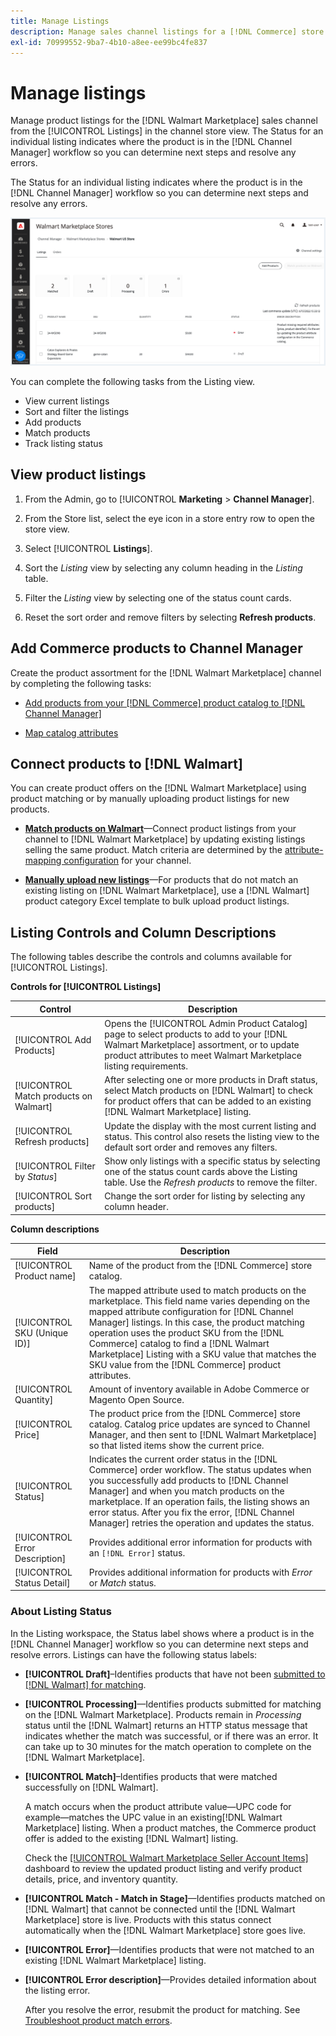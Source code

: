 ```yaml
---
title: Manage Listings
description: Manage sales channel listings for a [!DNL Commerce] store with Channel Manager for Adobe Commerce and Magento Open Source.
exl-id: 70999552-9ba7-4b10-a8ee-ee99bc4fe837
---
```

# Manage listings

Manage product listings for the [!DNL Walmart Marketplace] sales channel from the [!UICONTROL Listings] in the channel store view. The Status for an individual listing indicates where the product is in the [!DNL Channel Manager] workflow so you can determine next steps and resolve any errors.

The Status for an individual listing indicates where the product is in the [!DNL Channel Manager] workflow so you can determine next steps and resolve any errors.

![Listings page for a connected sales channel](assets/listings-dashboard-view.png)

You can complete the following tasks from the Listing view.

* View current listings
* Sort and filter the listings
* Add products
* Match products
* Track listing status

## View product listings

1. From the Admin, go to [!UICONTROL **Marketing** > **Channel Manager**].

1. From the Store list, select the eye icon in a store entry row to open the store view.

1. Select [!UICONTROL **Listings**].

1. Sort the *Listing* view by selecting any column heading in the *Listing* table.

1. Filter the *Listing* view by selecting one of the status count cards.

1. Reset the sort order and remove filters by selecting **Refresh products**.

## Add Commerce products to Channel Manager

Create the product assortment for the [!DNL Walmart Marketplace] channel by completing the following tasks:

* [Add products from your [!DNL Commerce] product catalog to [!DNL Channel Manager]](add-products-to-channel-store.md)

* [Map catalog attributes](map-catalog-attributes.md#configure-product-attribute-settings)

## Connect products to [!DNL Walmart]

You can create product offers on the [!DNL Walmart Marketplace] using product matching or by manually uploading product listings for new products.

* **[Match products on Walmart](connect-listings-to-marketplace.md)**—Connect product listings from your channel to [!DNL Walmart Marketplace] by updating existing listings selling the same product. Match criteria are determined by the [attribute-mapping configuration](map-catalog-attributes.md) for your channel.

* **[Manually upload new listings](connect-listings-to-marketplace.md#upload-new-product-listings)**—For products that do not match an existing listing on [!DNL Walmart Marketplace], use a [!DNL Walmart] product category Excel template to bulk upload product listings.

## Listing Controls and Column Descriptions

The following tables describe the controls and columns available for [!UICONTROL Listings].

**Controls for [!UICONTROL Listings]**

| **Control**                            | **Description**                                                                                                                                                                                              |
|----------------------------------------|--------------------------------------------------------------------------------------------------------------------------------------------------------------------------------------------------------------|
| [!UICONTROL Add Products]              | Opens the [!UICONTROL Admin Product Catalog] page to select products to add to your [!DNL Walmart Marketplace] assortment, or to update product attributes to meet Walmart Marketplace listing requirements. |
| [!UICONTROL Match products on Walmart] | After selecting one or more products in Draft status, select Match products on [!DNL Walmart] to check for product offers that can be added to an existing [!DNL Walmart Marketplace] listing.               |
| [!UICONTROL Refresh products]          | Update the display with the most current listing and status. This control also resets the listing view to the default sort order and removes any filters.                                                    |
| [!UICONTROL Filter by *Status*]        | Show only listings with a specific status by selecting one of the status count cards above the Listing table. Use the *Refresh products* to remove the filter.                                               |
| [!UICONTROL Sort products]             | Change the sort order for listing by selecting any column header.                                                                                                                                            |


**Column descriptions**

| **Field**                      | **Description**                                                                                                                                                                                                                                                                                                                                                                                                       |
|--------------------------------|-----------------------------------------------------------------------------------------------------------------------------------------------------------------------------------------------------------------------------------------------------------------------------------------------------------------------------------------------------------------------------------------------------------------------|
| [!UICONTROL Product name]      | Name of the product from the [!DNL Commerce] store catalog.                                                                                                                                                                                                                                                                                                                                                           |
| [!UICONTROL SKU (Unique ID)]   | The mapped attribute used to match products on the marketplace. This field name varies depending on the mapped attribute configuration for [!DNL Channel Manager] listings. In this case, the product matching operation uses the product SKU from the [!DNL Commerce] catalog to find a [!DNL Walmart Marketplace]  Listing with a SKU value that matches the SKU value from the [!DNL Commerce] product attributes. |
| [!UICONTROL  Quantity]         | Amount of inventory available in Adobe Commerce or Magento Open Source.                                                                                                                                                                                                                                                                                                                                               |
| [!UICONTROL Price]             | The product price from the [!DNL Commerce] store catalog. Catalog price updates are synced to Channel Manager, and then sent to [!DNL Walmart Marketplace]  so that listed items show the current price.                                                                                                                                                                                                              |
| [!UICONTROL Status]            | Indicates the current order status in the [!DNL Commerce] order workflow. The status updates when you successfully add products to [!DNL Channel Manager] and when you match products on the marketplace. If an operation fails, the listing shows an error status. After you fix the error, [!DNL Channel Manager] retries the operation and updates the status.                                                     |
| [!UICONTROL Error Description] | Provides additional error information for products with an `[!DNL Error]` status.                                                                                                                                                                                                                                                                                                                                     |
| [!UICONTROL Status Detail]     | Provides additional information for products with *Error* or *Match* status.                                                                                                                                                                                                                                                                                                                                          |

### About Listing Status              

In the Listing workspace, the Status label shows where a product is in the [!DNL Channel Manager] workflow so you can determine next steps and resolve errors. Listings can have the following status labels:

*  **[!UICONTROL Draft]**–Identifies products that have not been [submitted to [!DNL Walmart] for matching](connect-listings-to-marketplace.md#match-products).

*  **[!UICONTROL Processing]**—Identifies products submitted for matching on the [!DNL Walmart Marketplace]. Products remain in *Processing* status until the [!DNL Walmart] returns an HTTP status message that indicates whether the match was successful, or if there was an error. It can take up to 30 minutes for the match operation to complete on the [!DNL Walmart Marketplace].

* **[!UICONTROL Match]**–Identifies products that were matched successfully on [!DNL Walmart].
    
    A match occurs when the product attribute value—UPC code for example—matches the UPC value in an existing[!DNL Walmart Marketplace] listing. When a product matches, the Commerce product offer is added to the existing [!DNL Walmart] listing.

    Check the [[!UICONTROL Walmart Marketplace Seller Account Items]](https://seller.walmart.com/items-and-inventory/manage-items) dashboard to review the updated product listing and verify product details, price, and inventory quantity.  

* **[!UICONTROL Match - Match in Stage]**—Identifies products matched on [!DNL Walmart] that cannot be connected until the [!DNL Walmart Marketplace] store is live. Products with this status connect automatically when the [!DNL Walmart Marketplace] store goes live.

* **[!UICONTROL Error]**—Identifies products that were not matched to an existing [!DNL Walmart Marketplace] listing.

* **[!UICONTROL Error description]**—Provides detailed information about the listing error.

  After you resolve the error, resubmit the product for matching. See [Troubleshoot product match errors](connect-listings-to-marketplace.md#troubleshoot-product-match-errors).
